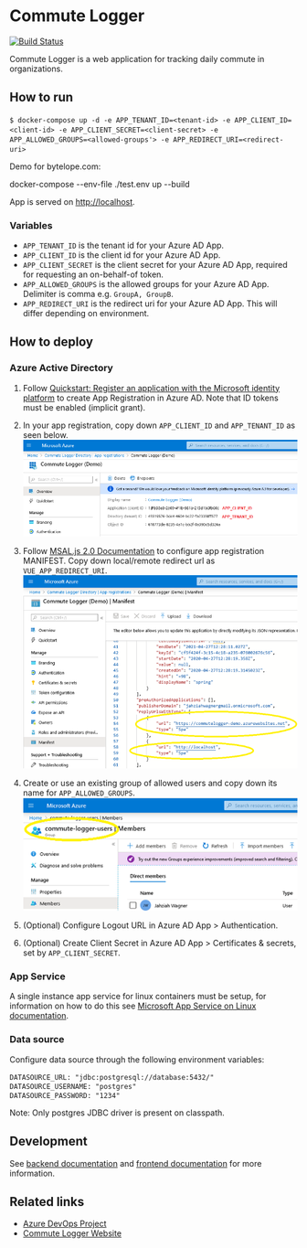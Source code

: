 # Commute Logger
[![Build Status](https://dev.azure.com/commutelogger-demo/commutelogger/_apis/build/status/Build%20commutelogger?branchName=master)](https://dev.azure.com/commutelogger-demo/commutelogger/_build/latest?definitionId=10&branchName=master)

Commute Logger is a web application for tracking daily commute in organizations.

## How to run
`$ docker-compose up -d -e APP_TENANT_ID=<tenant-id> -e APP_CLIENT_ID=<client-id> -e APP_CLIENT_SECRET=<client-secret> -e APP_ALLOWED_GROUPS=<allowed-groups'> -e APP_REDIRECT_URI=<redirect-uri>`

Demo for bytelope.com:

docker-compose --env-file ./test.env up --build

App is served on [http://localhost](http://localhost).

### Variables
* `APP_TENANT_ID` is the tenant id for your Azure AD App.
* `APP_CLIENT_ID` is the client id for your Azure AD App.
* `APP_CLIENT_SECRET` is the client secret for your Azure AD App, required for requesting an on-behalf-of token.
* `APP_ALLOWED_GROUPS` is the allowed groups for your Azure AD App. Delimiter is comma e.g. `GroupA, GroupB`. 
* `APP_REDIRECT_URI` is the redirect uri for your Azure AD App. This will differ depending on environment.

## How to deploy
### Azure Active Directory
1. Follow [Quickstart: Register an application with the Microsoft identity platform](https://docs.microsoft.com/en-us/azure/active-directory/develop/quickstart-register-app) to create App Registration in Azure AD. Note that ID tokens must be enabled (implicit grant).

2. In your app registration, copy down `APP_CLIENT_ID` and `APP_TENANT_ID` as seen below.
![Azure](./docs/AzureAD1.png)

3. Follow [MSAL.js 2.0 Documentation](https://github.com/AzureAD/microsoft-authentication-library-for-js/tree/dev/lib/msal-browser#prerequisites) to configure app registration MANIFEST. Copy down local/remote redirect url as `VUE_APP_REDIRECT_URI`.
![Azure](./docs/AzureAD2.png)

4. Create or use an existing group of allowed users and copy down its name for `APP_ALLOWED_GROUPS`.
![Azure](./docs/AzureAD3.png)

5. (Optional) Configure Logout URL in Azure AD App > Authentication. 

6. (Optional) Create Client Secret in Azure AD App > Certificates & secrets, set by `APP_CLIENT_SECRET`. 

### App Service
A single instance app service for linux containers must be setup, for information on how to do this see [Microsoft App Service on Linux documentation](https://docs.microsoft.com/en-us/azure/app-service/containers/).

### Data source
Configure data source through the following environment variables:
``` 
DATASOURCE_URL: "jdbc:postgresql://database:5432/"
DATASOURCE_USERNAME: "postgres"
DATASOURCE_PASSWORD: "1234"
```

Note: Only postgres JDBC driver is present on classpath.

## Development
See [backend documentation](./backend/README.md) and [frontend documentation](./frontend/README.md) for more information.

## Related links
* [Azure DevOps Project](https://dev.azure.com/commutelogger-demo/_git/commutelogger)
* [Commute Logger Website](http://commutelogger-frontend.azurewebsites.net/)


